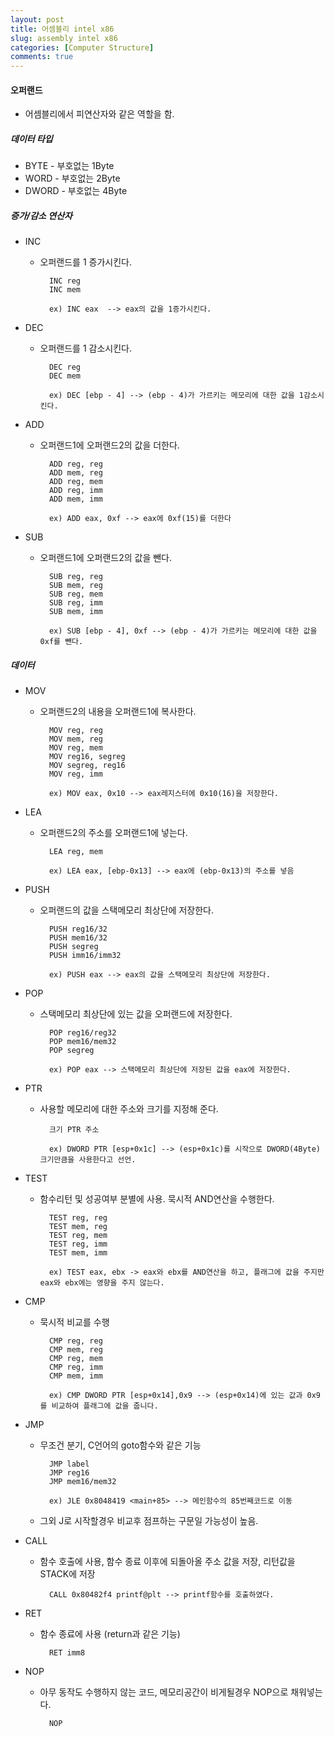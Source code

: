```yaml
---
layout: post
title: 어셈블리 intel x86
slug: assembly intel x86
categories: [Computer Structure]
comments: true
---
```


#### **오퍼랜드**
  - 어셈블리에서 피연산자와 같은 역할을 함.
 
##### **데이터 타입**
  - BYTE - 부호없는 1Byte
  - WORD - 부호없는 2Byte
  - DWORD - 부호없는 4Byte
 
##### **증가/감소 연산자**
  - INC
    - 오퍼랜드를 1 증가시킨다.
  
            INC reg 
            INC mem 
            
            ex) INC eax  --> eax의 값을 1증가시킨다.
 

  - DEC 
    - 오퍼랜드를 1 감소시킨다.
  
            DEC reg
            DEC mem
    
            ex) DEC [ebp - 4] --> (ebp - 4)가 가르키는 메모리에 대한 값을 1감소시킨다.
 
  - ADD
    - 오퍼랜드1에 오퍼랜드2의 값을 더한다.
    
            ADD reg, reg
            ADD mem, reg
            ADD reg, mem
            ADD reg, imm
            ADD mem, imm
    
            ex) ADD eax, 0xf --> eax에 0xf(15)를 더한다
 
  - SUB
    - 오퍼랜드1에 오퍼랜드2의 값을 뺀다.
    
            SUB reg, reg
            SUB mem, reg
            SUB reg, mem
            SUB reg, imm
            SUB mem, imm
    
            ex) SUB [ebp - 4], 0xf --> (ebp - 4)가 가르키는 메모리에 대한 값을 0xf를 뺀다.
 
##### **데이터**
  - MOV 
    - 오퍼랜드2의 내용을 오퍼랜드1에 복사한다.
    
            MOV reg, reg
            MOV mem, reg
            MOV reg, mem
            MOV reg16, segreg
            MOV segreg, reg16
            MOV reg, imm
    
            ex) MOV eax, 0x10 --> eax레지스터에 0x10(16)을 저장한다.
 
  - LEA
    - 오퍼랜드2의 주소를 오퍼랜드1에 넣는다.
    
            LEA reg, mem
    
            ex) LEA eax, [ebp-0x13] --> eax에 (ebp-0x13)의 주소를 넣음
 
  - PUSH
    - 오퍼랜드의 값을 스택메모리 최상단에 저장한다.
    
            PUSH reg16/32
            PUSH mem16/32
            PUSH segreg
            PUSH imm16/imm32
    
            ex) PUSH eax --> eax의 값을 스택메모리 최상단에 저장한다.
 
  - POP 
    - 스택메모리 최상단에 있는 값을 오퍼랜드에 저장한다.
    
            POP reg16/reg32
            POP mem16/mem32
            POP segreg
    
            ex) POP eax --> 스택메모리 최상단에 저장된 값을 eax에 저장한다.
 
  - PTR
    - 사용할 메모리에 대한 주소와 크기를 지정해 준다.
        
            크기 PTR 주소
    
            ex) DWORD PTR [esp+0x1c] --> (esp+0x1c)를 시작으로 DWORD(4Byte)크기만큼을 사용한다고 선언.
 
  - TEST
    - 함수리턴 및 성공여부 분별에 사용. 묵시적 AND연산을 수행한다.
        
            TEST reg, reg
            TEST mem, reg
            TEST reg, mem
            TEST reg, imm
            TEST mem, imm
    
            ex) TEST eax, ebx -> eax와 ebx를 AND연산을 하고, 플래그에 값을 주지만 eax와 ebx에는 영향을 주지 않는다.
 
  - CMP
    - 묵시적 비교를 수행
        
            CMP reg, reg
            CMP mem, reg
            CMP reg, mem
            CMP reg, imm
            CMP mem, imm
    
            ex) CMP DWORD PTR [esp+0x14],0x9 --> (esp+0x14)에 있는 값과 0x9를 비교하여 플래그에 값을 줍니다.
 
  - JMP
    - 무조건 분기, C언어의 goto함수와 같은 기능
        
            JMP label
            JMP reg16
            JMP mem16/mem32

            ex) JLE 0x8048419 <main+85> --> 메인함수의 85번째코드로 이동
            
    - 그외 J로 시작할경우 비교후 점프하는 구문일 가능성이 높음.
 

  - CALL
    - 함수 호출에 사용, 함수 종료 이후에 되돌아올 주소 값을 저장, 리턴값을 STACK에 저장
        
            CALL 0x80482f4 printf@plt --> printf함수를 호출하였다.

  - RET
    - 함수 종료에 사용 (return과 같은 기능)
        
            RET imm8

  - NOP
    - 아무 동작도 수행하지 않는 코드, 메모리공간이 비게될경우 NOP으로 채워넣는다.

            NOP